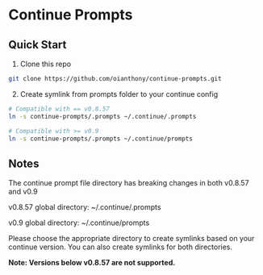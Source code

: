 # Continue Prompts

## Quick Start

1. Clone this repo

```bash
git clone https://github.com/oianthony/continue-prompts.git
```

2. Create symlink from prompts folder to your continue config

```bash
# Compatible with == v0.8.57  
ln -s continue-prompts/.prompts ~/.continue/.prompts

# Compatible with >= v0.9
ln -s continue-prompts/.prompts ~/.continue/prompts
```

## Notes

The continue prompt file directory has breaking changes in both v0.8.57 and v0.9

v0.8.57 global directory: ~/.continue/.prompts

v0.9 global directory: ~/.continue/prompts

Please choose the appropriate directory to create symlinks based on your continue version. You can also create symlinks for both directories.

**Note: Versions below v0.8.57 are not supported.**
